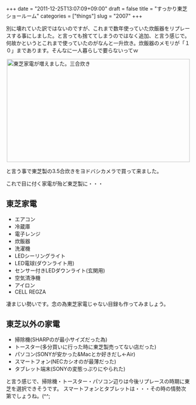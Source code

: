 +++
date = "2011-12-25T13:07:09+09:00"
draft = false
title = "すっかり東芝ショールーム"
categories = ["things"]
slug = "2007"
+++

<p>別に壊れていた訳ではないのですが、これまで数年使っていた炊飯器をリプレースする事にしました。と言っても捨ててしまうのではなく追加、と言う感じで。何故かというとこれまで使っていたのがなんと一升炊き。炊飯器のメモリが「１０」まであります。そんなに一人暮らしで要らないってｗ</p>
<p><a title="View '東芝家電が増えました。三合炊き' on Flickr.com" href="http://www.flickr.com/photos/30749043@N07/6530602633"><img style="display: block; margin-left: auto; margin-right: auto;" title="東芝家電が増えました。三合炊き" src="http://farm8.staticflickr.com/7014/6530602633_a26ef0279c.jpg" border="0" alt="東芝家電が増えました。三合炊き" width="500" height="281" /></a></p>
<p>と言う事で東芝製の3.5合炊きをヨドバシカメラで買って来ました。</p>
<p>これで目に付く家電が殆ど東芝製に・・・</p>
<h2>東芝家電</h2>
<ul>
 <li>エアコン
 </li><li>冷蔵庫
 </li><li>電子レンジ
 </li><li>炊飯器
 </li><li>洗濯機
 </li><li>LEDシーリングライト
 </li><li>LED電球(ダウンライト用)
 </li><li>センサー付きLEDダウンライト(玄関用)
 </li><li>空気清浄機
 </li><li>アイロン
 </li><li>CELL REGZA
</li></ul>
凄まじい勢いです。念の為東芝家電じゃない目録も作ってみましょう。
<h2>東芝以外の家電</h2>
<ul>
 <li>掃除機(SHARPのが最小サイズだった為)
 </li><li>トースター(多分買いに行った時に東芝製売ってない店だった)
 </li><li>パソコン(SONYが安かった&Macとか好きだし←Air)
 </li><li>スマートフォン(NECカシオのが最薄だった)
 </li><li>タブレット端末(SONYの変態っぷりにやられた)
</li></ul>
と言う感じで、掃除機・トースター・パソコン辺りは今後リプレースの時期に東芝を選択できそうです。
スマートフォンとタブレットは・・・その時の情勢次第でしょうね。(^^;
